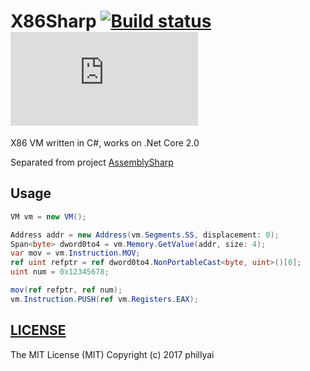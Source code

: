 # X86Sharp [![Build status](https://ci.appveyor.com/api/projects/status/dgsql1bmt4ur9kci?svg=true)](https://ci.appveyor.com/project/phillyai/x86sharp) [![Test status](http://flauschig.ch/batch.php?type=tests&account=phillyai&slug=X86Sharp)](https://ci.appveyor.com/project/phillyai/x86sharp)

X86 VM written in C#, works on .Net Core 2.0

Separated from project [AssemblySharp](https://github.com/phillyai/AssemblySharp)

## Usage

```csharp
VM vm = new VM();

Address addr = new Address(vm.Segments.SS, displacement: 0);
Span<byte> dword0to4 = vm.Memory.GetValue(addr, size: 4);
var mov = vm.Instruction.MOV;
ref uint refptr = ref dword0to4.NonPortableCast<byte, uint>()[0];
uint num = 0x12345678;

mov(ref refptr, ref num);
vm.Instruction.PUSH(ref vm.Registers.EAX);
```

## [LICENSE](/LICENSE)

The MIT License (MIT) Copyright (c) 2017 phillyai